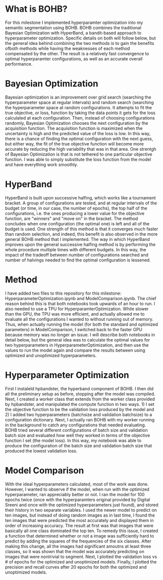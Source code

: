 # What is BOHB?
For this milestone I implemented hyperparamter optimization into my semantic segmentation using BOHB. BOHB combines the traditional Bayesian Optimization with HyperBand, a bandit-based approach to hyperparameter optimization. Specific details on both will follow below, but the general idea behind combining the two methods is to gain the benefits ofboth methods while having the weaknesses of each method compensated by the other. The result is a relatively fast convergence to optimal hyperparamter configurations, as well as an accurate overall performance. 

# Bayesian Optimization
Bayesian optimization is an improvement over grid search (searching the hyperparameter space at regular intervals) and random search (searching the hyperparameter space at random configurations. It attempts to fit the true objective, or loss, function by taking the data points it gets for the loss calculated at each configuration. Then, instead of choosing configurations randomly, Bayesian Optimization chooses the next configuration by the acquisition function. The acquisition function is maximized when the uncertainty is high and the predicted value of the loss is low. In this way, there is a chance of finding the optimal configuration with the next guess, but either way, the fit of the true objective function will become more accurate by reducing the high variability that was in that area. One strentgh of Bayesian Optimization is that is not tethered to one particular objective function. I was able to simply substitute the loss function from the model and have everything work smoothly. 

# HyperBand
HyperBand is built upon successive halfing, which works like a tournament bracket. A group of configurations are tested, and at regular intervals of the budget (or time, in our case, the number of epochs), the top half of the configurations, i.e. the ones producing a lower value for the objective function, are "winners" and "move on" in the bracket. The method concludes when one configuration (the optimal one) is left and all of the budget is used. One strength of this method is that it converges much faster than random selection, and indeed, this benefit is also observed in the more general BOHB method that I implemented. The way in which HyperBand improves upon the general successive halfing method is by performing the whole procedure multiple times with different budgets. In this way, the impact of the tradeoff between number of configurations searched and number of halvings needed to find the optimal configuration is lessened. 

# Method
I have added two files to this repository for this milestone: HyperparameterOptimization.ipynb and ModelComparison.ipynb. The chief reason behind this is that both notebooks took upwards of an hour to run. I also needed to use a TPU for HyperparamterOptimization. While slower than the GPU, the TPU was more efficient, and actually allowed me to evaluate all the configurations I wanted to without running out of memory. Thus, when actually running the model (for both the standard and optimized parameters) in ModelComparison, I switched back to the faster GPU because memory was no longer an issue. I will describe both notebooks in detail below, but the general idea was to calculate the optimal values for two hyperparameters in HyperparameterOptimization, and then use the values to run the model again and compare the results between using optimized and unoptimized hyperparameters. 

# Hyperparameter Optimization
First I instaleld hpbandster, the hyperband component of BOHB. I then did all the preliminary setup as before, stopping after the model was compiled. Next, I created a worker class that extends from the worker class provided by hpbandster, and manipulated the compute function in two ways. 1) I set the objective function to be the validation loss produced by the model and 2) I added two hyperparameters (batchsize and validation batchsize) to a configuration dictionary. Next, I actually ran BOHB with my worker running in the background to catch any configurations that needed evaluating. BOHB tried several different configurations of batch size and validation batch size and evaluated how well they worked in terms of the objective function I set (the model loss). In this way, my notebook was able to produce the configuration of the batch size and validation batch size that produced the lowest validation loss. 

# Model Comparison
With the ideal hyperparameters calculated, most of the work was done. However, I wanted to observe if the model, when run with the optimized hyperparameter, ran appreciably better or not. I ran the model for 100 epochs twice (once with the hyperparamters original provided by Digital Sreeni and once with the optimized hyperparameters just found), and stored their history in two separate variables. I used the newer model to predict on ten images, but instead of doing random images as in last time, I found the ten images that were predicted the most accurately and displayed them in order of increasing accuracy. The result at first was that images that were basically all one class dominated the top ten. To remedy this issue, I created a function that determined whether or not a image was sufficiently hard to predict by adding the squares of the frequencies of the six classes. After making this change, all the images had significant amoutns at least three classes, so it was shown that the model was accurately predicting on images that were nontrivial to segment. Next, I plotted the validation loss vs # of epochs for the optimized and unoptimized models. Finally, I plotted the precision and recall curves after 20 epochs for both the optimized and unoptimized models.  
